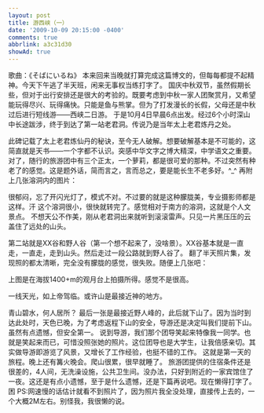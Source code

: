 ```yaml
---
layout: post
title: 游西峡（一）
date: '2009-10-09 20:15:00 -0400'
comments: true
abbrlink: a3c31d30
showAd: true
---
```

歌曲：《そばにいるね》
本来回来当晚就打算完成这篇博文的，但每每都提不起精神。今天下午逃了半天班，闲来无事权当练打字了。
国庆中秋双节，虽然假期长些，但对于出行安排还是很大的考验的。既要考虑到中秋一家人团聚赏月，又希望能玩得尽兴、玩得痛快。只能是鱼与熊掌。但为了打发漫长的长假，父母还是中秋过后进行短线游——西峡二日游。
于是10月4日早晨6点出发。经过6个小时深山中长途跋涉，终于到达了第一站老君洞。传说乃是当年太上老君炼丹之处。




此碑记载了太上老君炼仙丹的秘诀，至今无人破解。想要破解基本是不可能的，这简直就是天书——一个字都不认识。突感中华文字之博大精深，中学语文之重要。
对了，随行的旅游团中有三个正太，一个萝莉，都是很可爱的那种。不过突然有种老了的感觉。这是题外话，简而言之，言而总之，要是能长生不老多好。^_^
再附上几张溶洞内的图片：






很郁闷，忘了开闪光灯了，模式不对。不过要的就是这种朦胧美，专业摄影师都是这样。汗
这个溶洞很小，很快就转完了。感觉相对于南方的溶洞，这就是个人文景点。
不想天公不作美，刚从老君洞出来就听到滚滚雷声。只见一片黑压压的云盖住了远处的山头。


第二站就是XX谷和野人谷（第一个想不起来了，没啥景）。XX谷基本就是一直走，一直走，走到山头。然后走过一段公路就到野人谷了。
翻了半天照片集，发现照的都太清晰，完全没有朦胧的感觉，很失败。随便上几张吧：

上图是在海拔1400+m的观月台上拍摄所得。感觉不是很高。



一线天光，如上帝驾临。或许山是最接近神的地方。

青山碧水，何人居所？
最后一张是最接近野人峰的，此后就下山了。因为当时到达此处时，天色已晚，为了考虑返程下山的安全，导游还是决定叫我们提前下山。虽然有点遗憾，但安全第一。
说到导游，我们那个团导笑起来特像我一同学。也就是笑起来而已，可惜没照张她的照片。这位团导也是大学生，让我倍感亲切。其实做导游即游览了风景，又增长了工作经验，也挺不错的工作。
这就是第一天的旅程。晚上还有篝火晚会。爬山很累，很早就睡了。
旅游团提供的住宿条件还是很差的，4人间，无洗澡设施，公共卫生间。没办法，只好到附近的一家宾馆住了一夜。这还是有点小遗憾，至于是什么遗憾，还是下篇再说吧。现在懒得打字了。困
PS:网速慢的话估计就看不到照片了，因为照片我全没处理，直接传上去的，一个大概2M左右。别怪我，我很懒的说。
